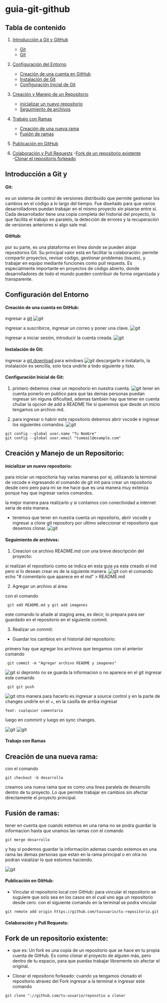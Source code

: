 # guia-git-github

## Tabla de contenido 

1. [Introducción a Git y GitHub](#Introducción-a-Git-y-GitHub)

    - [Git](#git)  
    - [Git](#github)  
2. [Configuración del Entorno](#configuración-del-entorno)

    - [Creación de una cuenta en GitHub](#creación-de-una-cuenta-en-github)   
    - [Instalación de Git](#instalación-de-git)  
    - [Configuración Inicial de Git](#configuración-inicial-de-git)

3. [Creación y Manejo de un Repositorio](#creación-y-manejo-de-un-repositorio)

    - [inicializar un nuevo repositorio](#inicializar-un-nuevo-repositorio)   
    - [Seguimiento de archivos](#seguimiento-de-archivos)  

4. [Trabajo con Ramas](#trabajo-con-ramas)

    - [Creación de una nueva rama](#creación-de-una-nueva-rama)  
    - [Fusión de ramas](#fusión-de-ramas)

5. [Publicación en GitHub](#publicación-en-github)

6. [Colaboración y Pull Requests](#colaboración-y-pull-requests)
    -[Fork de un repositorio existente](#fork-de-un-repositorio-existente)   
    -[Clonar el repositorio forkeado](#)

## Introducción a Git y 

#### Git:
 es un sistema de control de versiones distribuido que permite gestionar los cambios en el código a lo largo del tiempo. Fue diseñado para que varios desarrolladores puedan trabajar en el mismo proyecto sin pisarse entre sí. Cada desarrollador tiene una copia completa del historial del proyecto, lo que facilita el trabajo en paralelo, la detección de errores y la recuperación de versiones anteriores si algo sale mal.

#### GitHub:
 por su parte, es una plataforma en línea donde se pueden alojar repositorios Git. Su principal valor está en facilitar la colaboración: permite compartir proyectos, revisar código, gestionar problemas (issues), y trabajar en equipo mediante funciones como pull requests. Es especialmente importante en proyectos de código abierto, donde desarrolladores de todo el mundo pueden contribuir de forma organizada y transparente.

## Configuración del Entorno

#### Creación de una cuenta en GitHub:

ingresar a [git](https://github.com/) 
![git](imagenes/1.jpg)

ingresar a suscribirce, ingresar un correo y poner una clave. 
![git](imagenes/2.jpg)


ingresar a iniciar sesión, introducir la cuenta creada. 
![git](imagenes/3.jpg)

#### Instalación de Git:

ingresar a [git.download](https://git-scm.com/) para windows
![git](imagenes/4.jpg)
descargarlo e instalarlo, la instalación es sencilla, solo toca undirle a todo siguiente y listo.

#### Configuración Inicial de Git:

1. primero debemos crear un repositorio en nuestra cuenta.
![git](imagenes/5.jpg)
tener en cuenta ponerlo en publico para que las demas personas puedan ingresar sin niguna dificultad, ademas tambien hay que tener en cuenta chuliar la opcion de add a README file si queremos que desde un inicio tengamos un archivo md.

2. para ingresar o habrir este rapositorio debemos abrir vscode e ingresar los siguientes comandos.
 ![git](imagenes/6.jpg)
 ```
 git config --global user.name "Tu Nombre"
 git config --global user.email "tuemail@example.com"
 ```

## Creación y Manejo de un Repositorio:

#### inicializar un nuevo repositorio:

para iniciar un repocitoria hay varias maneras por ej. utilizando la terminal de vscode e ingresando el comando de git init para crear un repositorio desde cero pero para mi se me hace que es una manera muy extenza porque hay que ingresar varios comandos. 

la mejor manera para realizarlo y si contamos con conectividad a internet seria de esta manera.
- tenemos que tener en nuestra cuenta un repositorio, abrir vscode y ingresar a clone git repository por ultimo seleccionar el repositorio que desemos clonar.
![git](imagenes/7.jpg)

#### Seguimiento de archivos:

1. Creacion ce archivo README.md con una breve descripción del proyecto:

si realizan el repositorio como se indica en esta guia ya esta creado el md pero si lo desean crear es de la siguiente manera.
![git](imagenes/8.jpg)
con el comando echo "#  comentario que aparece en el md" > README.md  

2. Agregar un archivo al área:

con el comando
``` 
 git add README.md y git add imagenes
```
este comando lo añade al staging area, es decir, lo prepara para ser guardado en el repositorio en el siguiente commit.

3. Realizar un commit:

- Guardar los cambios en el historial del repositorio:

primero hay que agregar los archivos que tengamos con el anterior comando
``` 
 git commit -m "Agregar archivo README y imagenes"
```
![git](imagenes/9.jpg)
si depronto no se guarda la informacion o no aparece en el git ingresar este comando
```
 git git push
 ```
![git](imagenes/10.jpg)
otra manera para hacerlo es ingresar a source control y en la parte de changes undirle en el +, en la casilla de arriba ingresar
```  
feat: cualquier comentario
```
luego en commint y luego en sync changes.

![git](imagenes/11.jpg)
![git](imagenes/12.jpg)


#### Trabajo con Ramas

## Creación de una nueva rama:
con el comando 
```
git checkout -b desarrollo 
```
creamos una nueva rama  que es como una línea paralela de desarrollo dentro de tu proyecto. Lo que permite trabajar en cambios sin afectar directamente el proyecto principal.

## Fusión de ramas:
tener en cuenta que cuando estemos en una rama no se podra guardar la informacion hasta que unamos las ramas con el comando 
```
git merge desarrollo
```
y hay si podemos guardar la información ademas cuando estemos en una rama las demas personas que estan en la rama principal o en otra no podran visializar lo que estomos haciendo.


![git](imagenes/13.jpg)


#### Publicación en GitHub:

- Vincular el repositorio local con GitHub:
para vincular el repositorio se suguiere que solo sea en los casos en el cual uno aga un repositorio desde cero.
con el siguiente comando en la terminal se podra vincular 
```
git remote add origin https://github.com/tuusuario/tu-repositorio.git
```

#### Colaboración y Pull Requests:

## Fork de un repositorio existente:
- que es:
Un fork es una copia de un repositorio que se hace en tu propia cuenta de GitHub. Es como clonar el proyecto de alguien más, pero dentro de tu espacio, para que puedas trabajar libremente sin afectar el original.


- Clonar el repositorio forkeado:
cuando ya tengamos clonado el repositorio atravez del Fork ingresar a la terminal e ingresar este comando 
```
git clone "://github.com/tu-usuario/reposotio a clonar 
```
